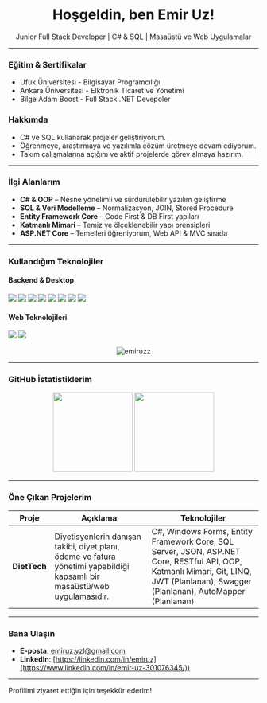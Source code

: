 <h1 align="center">Hoşgeldin, ben Emir Uz!</h1>
<p align="center">
  Junior Full Stack Developer | C# & SQL | Masaüstü ve Web Uygulamalar <br>
</p>

---

### Eğitim & Sertifikalar

- Ufuk Üniversitesi - Bilgisayar Programcılığı
- Ankara Üniversitesi - Elktronik Ticaret ve Yönetimi
- Bilge Adam Boost - Full Stack .NET Devepoler

### Hakkımda

- C# ve SQL kullanarak projeler geliştiriyorum.
- Öğrenmeye, araştırmaya ve yazılımla çözüm üretmeye devam ediyorum.
- Takım çalışmalarına açığım ve aktif projelerde görev almaya hazırım.

---

### İlgi Alanlarım

- **C# & OOP** – Nesne yönelimli ve sürdürülebilir yazılım geliştirme  
- **SQL & Veri Modelleme** – Normalizasyon, JOIN, Stored Procedure  
- **Entity Framework Core** – Code First & DB First yapıları  
- **Katmanlı Mimari** – Temiz ve ölçeklenebilir yapı prensipleri  
- **ASP.NET Core** – Temelleri öğreniyorum, Web API & MVC sırada

---

### Kullandığım Teknolojiler

#### Backend & Desktop
<p>
  <img src="https://img.shields.io/badge/C%23-239120?style=flat-square&logo=csharp&logoColor=white" />
  <img src="https://img.shields.io/badge/Windows Forms-0078D6?style=flat-square&logo=windows&logoColor=white" />
  <img src="https://img.shields.io/badge/Microsoft SQL Server-CC2927?style=flat-square&logo=microsoftsqlserver&logoColor=white" />
  <img src="https://img.shields.io/badge/.NET-512BD4?style=flat-square&logo=dotnet&logoColor=white" />
  <img src="https://img.shields.io/badge/Entity Framework Core-68217A?style=flat-square" />
  <img src="https://img.shields.io/badge/Visual Studio-5C2D91?style=flat-square&logo=visualstudio&logoColor=white" />
  <img src="https://img.shields.io/badge/Git-F05032?style=flat-square&logo=git&logoColor=white" />
  <img src="https://img.shields.io/badge/Visual Studio Code-0078D6?style=flat-square&logo=windows&logoColor=white" />
</p>

#### Web Teknolojileri
<img src="https://img.shields.io/badge/-HTML5-E34F26?style=flat&logo=html5&logoColor=white" />
<img src="https://img.shields.io/badge/-CSS3-1572B6?style=flat&logo=css3&logoColor=white" />

<p align="center">
  <img src="https://komarev.com/ghpvc/?username=emiruzz&label=Ziyaretçi%20Sayısı&color=blue&style=flat" alt="emiruzz" />
</p>

---

### GitHub İstatistiklerim

<p align="center">
  <img src="https://github-readme-stats.vercel.app/api?username=emiruzz&show_icons=true&theme=github_dark" height="160"/>
  <img src="https://github-readme-stats.vercel.app/api/top-langs/?username=emiruzz&layout=compact&theme=github_dark" height="160"/>
</p>

---

### Öne Çıkan Projelerim

| Proje | Açıklama | Teknolojiler |
|-------|----------|--------------|
| **DietTech** | Diyetisyenlerin danışan takibi, diyet planı, ödeme ve fatura yönetimi yapabildiği kapsamlı bir masaüstü/web uygulamasıdır. | C#, Windows Forms, Entity Framework Core, SQL Server, JSON, ASP.NET Core, RESTful API, OOP, Katmanlı Mimari, Git, LINQ, JWT (Planlanan), Swagger (Planlanan), AutoMapper (Planlanan)  |

---

### Bana Ulaşın

- **E-posta**: emiruz.yzl@gmail.com  
- **LinkedIn**: [https://linkedin.com/in/emiruz](https://www.linkedin.com/in/emir-uz-301076345/))

---

Profilimi ziyaret ettiğin için teşekkür ederim! 


<!--
**emiruzz/emiruzz** is a ✨ _special_ ✨ repository because its `README.md` (this file) appears on your GitHub profile.

Here are some ideas to get you started:

- 🔭 I’m currently working on ...
- 🌱 I’m currently learning ...
- 👯 I’m looking to collaborate on ...
- 🤔 I’m looking for help with ...
- 💬 Ask me about ...
- 📫 How to reach me: ...
- 😄 Pronouns: ...
- ⚡ Fun fact: ...
-->
